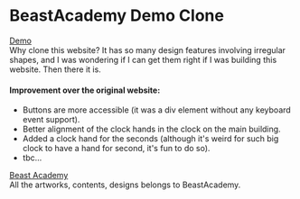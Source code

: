 # BeastAcademy Demo Clone

[Demo](https://cptdoraemon.github.io/beast-academy-clone/)  
Why clone this website? It has so many design features involving irregular shapes, 
and I was wondering if I can get them right if I was building this website. Then there it is.

#### Improvement over the original website:
* Buttons are more accessible (it was a div element without any keyboard event support).  
* Better alignment of the clock hands in the clock on the main building.
* Added a clock hand for the seconds (although it's weird for such big clock to have a hand for second, it's fun to do so).
* tbc...


[Beast Academy](https://beastacademy.com/demo/school)  
All the artworks, contents, designs belongs to BeastAcademy.
